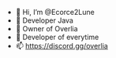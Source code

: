 - 👋 Hi, I’m @Ecorce2Lune
- 👀 Developer Java
- 🌱 Owner of Overlia
- 💞️ Developer of everytime
- 📫 https://discord.gg/overlia
